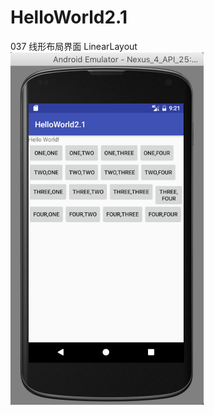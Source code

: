 # HelloWorld2.1
037 线形布局界面 LinearLayout
![image](https://github.com/Willraylei/HelloWorld2.1/blob/master/Screen%20Shot%202017-03-05%20at%2021.21.18.png)
